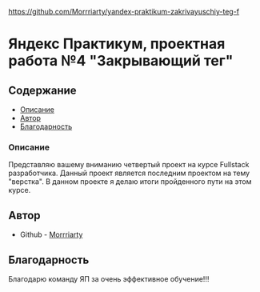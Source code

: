 https://github.com/Morrriarty/yandex-praktikum-zakrivayuschiy-teg-f

# Яндекс Практикум, проектная работа №4 "Закрывающий тег"

## Содержание

- [Описание](#описание)
- [Автор](#автор)
- [Благодарность](#благодарность)

### Описание

Представляю вашему вниманию четвертый проект на курсе Fullstack разработчика.
Данный проект является последним проектом на тему "верстка". В данном проекте я делаю итоги пройденного пути на этом курсе.

## Автор

- Github - [Morrriarty]([https://github.com/Morrriarty])

## Благодарность

Благодарю команду ЯП за очень эффективное обучение!!!
